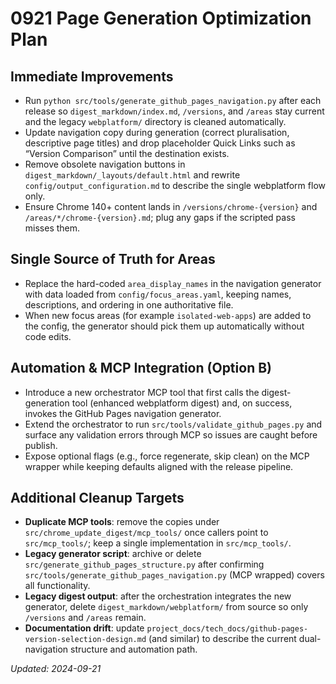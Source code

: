 # 0921 Page Generation Optimization Plan

## Immediate Improvements
- Run `python src/tools/generate_github_pages_navigation.py` after each release so `digest_markdown/index.md`, `/versions`, and `/areas` stay current and the legacy `webplatform/` directory is cleaned automatically.
- Update navigation copy during generation (correct pluralisation, descriptive page titles) and drop placeholder Quick Links such as “Version Comparison” until the destination exists.
- Remove obsolete navigation buttons in `digest_markdown/_layouts/default.html` and rewrite `config/output_configuration.md` to describe the single webplatform flow only.
- Ensure Chrome 140+ content lands in `/versions/chrome-{version}` and `/areas/*/chrome-{version}.md`; plug any gaps if the scripted pass misses them.

## Single Source of Truth for Areas
- Replace the hard-coded `area_display_names` in the navigation generator with data loaded from `config/focus_areas.yaml`, keeping names, descriptions, and ordering in one authoritative file.
- When new focus areas (for example `isolated-web-apps`) are added to the config, the generator should pick them up automatically without code edits.

## Automation & MCP Integration (Option B)
- Introduce a new orchestrator MCP tool that first calls the digest-generation tool (enhanced webplatform digest) and, on success, invokes the GitHub Pages navigation generator.
- Extend the orchestrator to run `src/tools/validate_github_pages.py` and surface any validation errors through MCP so issues are caught before publish.
- Expose optional flags (e.g., force regenerate, skip clean) on the MCP wrapper while keeping defaults aligned with the release pipeline.

## Additional Cleanup Targets
- **Duplicate MCP tools**: remove the copies under `src/chrome_update_digest/mcp_tools/` once callers point to `src/mcp_tools/`; keep a single implementation in `src/mcp_tools/`.
- **Legacy generator script**: archive or delete `src/generate_github_pages_structure.py` after confirming `src/tools/generate_github_pages_navigation.py` (MCP wrapped) covers all functionality.
- **Legacy digest output**: after the orchestration integrates the new generator, delete `digest_markdown/webplatform/` from source so only `/versions` and `/areas` remain.
- **Documentation drift**: update `project_docs/tech_docs/github-pages-version-selection-design.md` (and similar) to describe the current dual-navigation structure and automation path.

*Updated: 2024-09-21*
